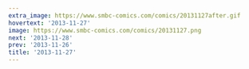 ```yaml
---
extra_image: https://www.smbc-comics.com/comics/20131127after.gif
hovertext: '2013-11-27'
image: https://www.smbc-comics.com/comics/20131127.png
next: '2013-11-28'
prev: '2013-11-26'
title: '2013-11-27'
---
```

